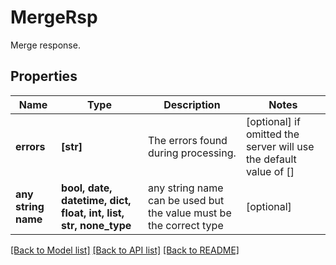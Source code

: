 # MergeRsp

Merge response.

## Properties
Name | Type | Description | Notes
------------ | ------------- | ------------- | -------------
**errors** | **[str]** | The errors found during processing. | [optional]  if omitted the server will use the default value of []
**any string name** | **bool, date, datetime, dict, float, int, list, str, none_type** | any string name can be used but the value must be the correct type | [optional]

[[Back to Model list]](../README.md#documentation-for-models) [[Back to API list]](../README.md#documentation-for-api-endpoints) [[Back to README]](../README.md)



